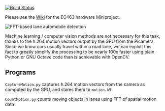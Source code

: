 [![Build Status](https://travis-ci.com/BostonUniversitySeniorDesign/2019-miniproject.svg?branch=master)](https://travis-ci.com/BostonUniversitySeniorDesign/2019-miniproject)

Please see the
[Wiki](https://github.com/BostonUniversitySeniorDesign/2019-miniproject/wiki)
for the EC463 hardware Miniproject.

![FFT-based lane automobile detection](https://raw.githubusercontent.com/BostonUniversitySeniorDesign/2019-miniproject/master/out.gif)

Machine learning / computer vision methods are not necessary for this task, thanks to the h.264 motion vectors output by the GPU from the Picamera.
Since we know cars usually travel within a road lane, we can exploit this fact to greatly simplify the processing to be nearly 100x faster using plain Python or GNU Octave code than is achievable with OpenCV.



## Programs

`CaptureMotion.py`
captures h.264 motion vectors from the camera as computed by the GPU, and stores them to `motion.h5`

`CountMotion.py`
counts moving objects in lanes using FFT of spatial motion data
